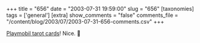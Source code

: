 +++
title = "656"
date = "2003-07-31 19:59:00"
slug = "656"
[taxonomies]
tags = ['general']
[extra]
show_comments = "false"
comments_file = "/content/blog/2003/07/2003-07-31-656-comments.csv"
+++

[Playmobil tarot cards](http://www.annabeth.co.uk/playtarot/gallery.html)! Nice. 🙂
